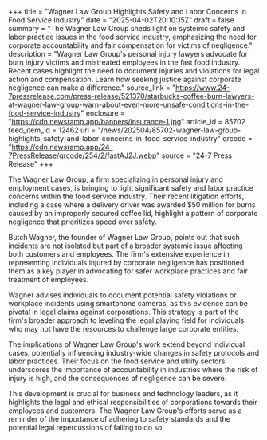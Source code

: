 +++
title = "Wagner Law Group Highlights Safety and Labor Concerns in Food Service Industry"
date = "2025-04-02T20:10:15Z"
draft = false
summary = "The Wagner Law Group sheds light on systemic safety and labor practice issues in the food service industry, emphasizing the need for corporate accountability and fair compensation for victims of negligence."
description = "Wagner Law Group's personal injury lawyers advocate for burn injury victims and mistreated employees in the fast food industry. Recent cases highlight the need to document injuries and violations for legal action and compensation. Learn how seeking justice against corporate negligence can make a difference."
source_link = "https://www.24-7pressrelease.com/press-release/521370/starbucks-coffee-burn-lawyers-at-wagner-law-group-warn-about-even-more-unsafe-conditions-in-the-food-service-industry"
enclosure = "https://cdn.newsramp.app/banners/insurance-1.jpg"
article_id = 85702
feed_item_id = 12462
url = "/news/202504/85702-wagner-law-group-highlights-safety-and-labor-concerns-in-food-service-industry"
qrcode = "https://cdn.newsramp.app/24-7PressRelease/qrcode/254/2/fastAJ2J.webp"
source = "24-7 Press Release"
+++

<p>The Wagner Law Group, a firm specializing in personal injury and employment cases, is bringing to light significant safety and labor practice concerns within the food service industry. Their recent litigation efforts, including a case where a delivery driver was awarded $50 million for burns caused by an improperly secured coffee lid, highlight a pattern of corporate negligence that prioritizes speed over safety.</p><p>Butch Wagner, the founder of Wagner Law Group, points out that such incidents are not isolated but part of a broader systemic issue affecting both customers and employees. The firm's extensive experience in representing individuals injured by corporate negligence has positioned them as a key player in advocating for safer workplace practices and fair treatment of employees.</p><p>Wagner advises individuals to document potential safety violations or workplace incidents using smartphone cameras, as this evidence can be pivotal in legal claims against corporations. This strategy is part of the firm's broader approach to leveling the legal playing field for individuals who may not have the resources to challenge large corporate entities.</p><p>The implications of Wagner Law Group's work extend beyond individual cases, potentially influencing industry-wide changes in safety protocols and labor practices. Their focus on the food service and utility sectors underscores the importance of accountability in industries where the risk of injury is high, and the consequences of negligence can be severe.</p><p>This development is crucial for business and technology leaders, as it highlights the legal and ethical responsibilities of corporations towards their employees and customers. The Wagner Law Group's efforts serve as a reminder of the importance of adhering to safety standards and the potential legal repercussions of failing to do so.</p>